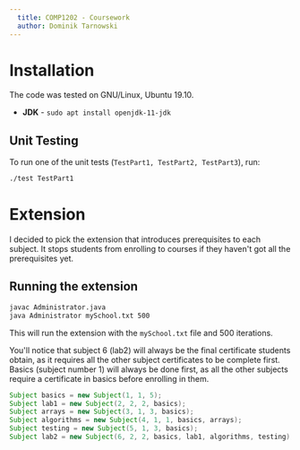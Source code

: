 ```yaml
---
  title: COMP1202 - Coursework
  author: Dominik Tarnowski
---
```


# Installation

The code was tested on GNU/Linux, Ubuntu 19.10.

 * **JDK** - `sudo apt install openjdk-11-jdk`

## Unit Testing

To run one of the unit tests (`TestPart1, TestPart2, TestPart3`), run:

```bash
./test TestPart1
```

# Extension

I decided to pick the extension that introduces prerequisites to each subject. It stops students from enrolling to courses if they haven't got all the prerequisites yet.

## Running the extension

```bash
javac Administrator.java
java Administrator mySchool.txt 500
```

This will run the extension with the `mySchool.txt` file and 500 iterations.

You'll notice that subject 6 (lab2) will always be the final certificate students obtain, as it requires all the other subject certificates to be complete first.
Basics (subject number 1) will always be done first, as all the other subjects require a certificate in basics before enrolling in them.

```java
Subject basics = new Subject(1, 1, 5);
Subject lab1 = new Subject(2, 2, 2, basics);
Subject arrays = new Subject(3, 1, 3, basics);
Subject algorithms = new Subject(4, 1, 1, basics, arrays);
Subject testing = new Subject(5, 1, 3, basics);
Subject lab2 = new Subject(6, 2, 2, basics, lab1, algorithms, testing);
```
